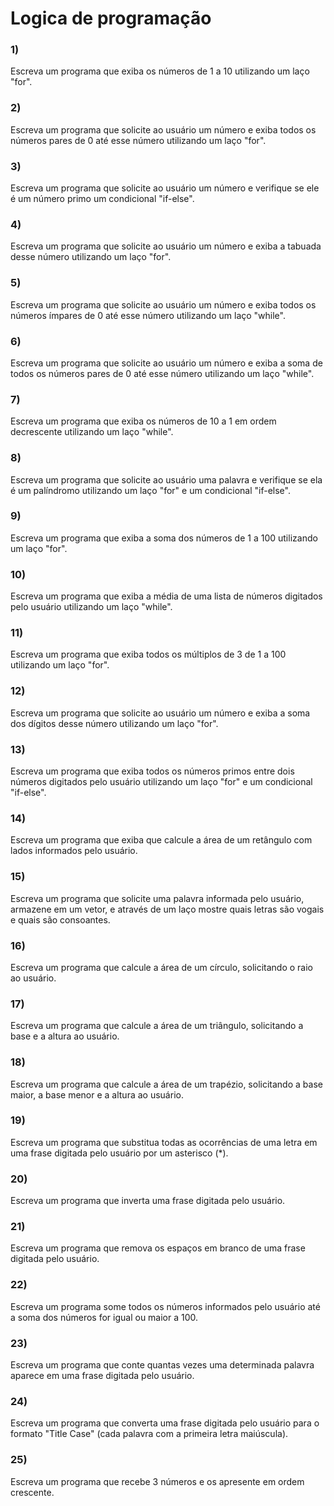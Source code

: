 # Logica de programação

### 1)    
Escreva um programa que exiba os números de 1 a
10 utilizando um laço "for".


### 2)    
Escreva um programa que solicite ao usuário um
número e exiba todos os números pares de 0 até esse número utilizando um laço
"for".


### 3)    
Escreva um programa que solicite ao usuário um
número e verifique se ele é um número primo um condicional "if-else".


### 4)    
Escreva um programa que solicite ao usuário um
número e exiba a tabuada desse número utilizando um laço "for".


### 5)    
Escreva um programa que solicite ao usuário um
número e exiba todos os números ímpares de 0 até esse número utilizando um laço
"while".


### 6)    
Escreva um programa que solicite ao usuário um
número e exiba a soma de todos os números pares de 0 até esse número utilizando
um laço "while".


### 7)    
Escreva um programa que exiba os números de 10 a
1 em ordem decrescente utilizando um laço "while".


### 8)    
Escreva um programa que solicite ao usuário uma
palavra e verifique se ela é um palíndromo utilizando um laço "for" e
um condicional "if-else".


### 9)    
Escreva um programa que exiba a soma dos números
de 1 a 100 utilizando um laço "for".


### 10)  
Escreva um programa que exiba a média de uma lista de números digitados pelo usuário
utilizando um laço "while".


### 11)  
Escreva um programa que exiba todos os múltiplos de 3 de 1 a 100 utilizando um laço
"for".


### 12)  
Escreva um programa que solicite ao usuário um número e exiba a soma dos dígitos desse
número utilizando um laço "for".


### 13)  
Escreva um programa que exiba todos os números primos entre dois números digitados pelo
usuário utilizando um laço "for" e um condicional
"if-else".


### 14) 
Escreva um programa que exiba que calcule a área de um retângulo com lados informados
pelo usuário.


### 15)  
Escreva um programa que solicite uma palavra informada pelo usuário,
armazene em um vetor, e através de um laço mostre quais letras são vogais e quais
são consoantes.


### 16) 
Escreva um programa que calcule a área de um círculo, solicitando o raio ao usuário.


### 17) 
Escreva um programa que calcule a área de um triângulo, solicitando a base e a altura
ao usuário.


### 18)  
Escreva um programa que calcule a área de um trapézio, solicitando a base maior, a base
menor e a altura ao usuário.


### 19)  
Escreva um programa que substitua todas as ocorrências de uma letra em uma frase
digitada pelo usuário por um asterisco (*).


### 20)  
Escreva um programa que inverta uma frase digitada pelo usuário.


### 21) 
Escreva um programa que remova os espaços em branco de uma frase digitada pelo usuário.


### 22) 
Escreva um programa some todos os números informados pelo usuário  até a soma dos números for igual ou maior a 100.

### 23)  
Escreva um programa que conte quantas vezes uma determinada palavra aparece em uma
frase digitada pelo usuário.


### 24)  
Escreva um programa que converta uma frase digitada pelo usuário para o formato
"Title Case" (cada palavra com a primeira letra maiúscula).


### 25)  
Escreva um programa que recebe 3 números e os apresente em ordem crescente.
